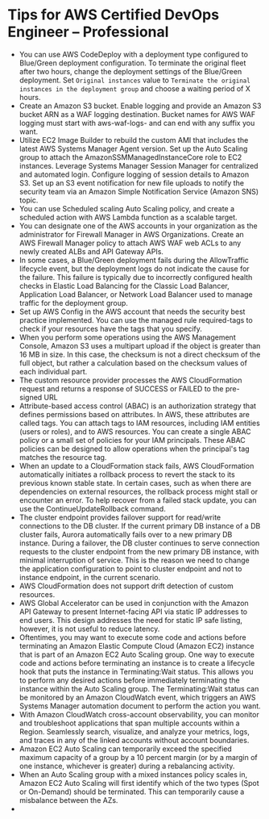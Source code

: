 # Tips for AWS Certified DevOps Engineer – Professional

* You can use AWS CodeDeploy with a deployment type configured to Blue/Green deployment configuration. To terminate the original fleet after two hours, change the deployment settings of the Blue/Green deployment. Set ```Original instances``` value to ```Terminate the original instances in the deployment group``` and choose a waiting period of X hours.
* Create an Amazon S3 bucket. Enable logging and provide an Amazon S3 bucket ARN as a WAF logging destination. Bucket names for AWS WAF logging must start with aws-waf-logs- and can end with any suffix you want.
* Utilize EC2 Image Builder to rebuild the custom AMI that includes the latest AWS Systems Manager Agent version. Set up the Auto Scaling group to attach the AmazonSSMManagedInstanceCore role to EC2 instances. Leverage Systems Manager Session Manager for centralized and automated login. Configure logging of session details to Amazon S3. Set up an S3 event notification for new file uploads to notify the security team via an Amazon Simple Notification Service (Amazon SNS) topic.
* You can use Scheduled scaling Auto Scaling policy, and create a scheduled action with AWS Lambda function as a scalable target.
* You can designate one of the AWS accounts in your organization as the administrator for Firewall Manager in AWS Organizations. Create an AWS Firewall Manager policy to attach AWS WAF web ACLs to any newly created ALBs and API Gateway APIs.
* In some cases, a Blue/Green deployment fails during the AllowTraffic lifecycle event, but the deployment logs do not indicate the cause for the failure.
This failure is typically due to incorrectly configured health checks in Elastic Load Balancing for the Classic Load Balancer, Application Load Balancer, or Network Load Balancer used to manage traffic for the deployment group.
* Set up AWS Config in the AWS account that needs the security best practice implemented. You can use the managed rule required-tags to check if your resources have the tags that you specify.
* When you perform some operations using the AWS Management Console, Amazon S3 uses a multipart upload if the object is greater than 16 MB in size. In this case, the checksum is not a direct checksum of the full object, but rather a calculation based on the checksum values of each individual part.
* The custom resource provider processes the AWS CloudFormation request and returns a response of SUCCESS or FAILED to the pre-signed URL
* Attribute-based access control (ABAC) is an authorization strategy that defines permissions based on attributes. In AWS, these attributes are called tags. You can attach tags to IAM resources, including IAM entities (users or roles), and to AWS resources. You can create a single ABAC policy or a small set of policies for your IAM principals. These ABAC policies can be designed to allow operations when the principal's tag matches the resource tag.
* When an update to a CloudFormation stack fails, AWS CloudFormation automatically initiates a rollback process to revert the stack to its previous known stable state. In certain cases, such as when there are dependencies on external resources, the rollback process might stall or encounter an error. To help recover from a failed stack update, you can use the ContinueUpdateRollback command.
* The cluster endpoint provides failover support for read/write connections to the DB cluster. If the current primary DB instance of a DB cluster fails, Aurora automatically fails over to a new primary DB instance. During a failover, the DB cluster continues to serve connection requests to the cluster endpoint from the new primary DB instance, with minimal interruption of service. This is the reason we need to change the application configuration to point to cluster endpoint and not to instance endpoint, in the current scenario.
* AWS CloudFormation does not support drift detection of custom resources.
* AWS Global Accelerator can be used in conjunction with the Amazon API Gateway to present Internet-facing API via static IP addresses to end users. This design addresses the need for static IP safe listing, however, it is not useful to reduce latency.
* Oftentimes, you may want to execute some code and actions before terminating an Amazon Elastic Compute Cloud (Amazon EC2) instance that is part of an Amazon EC2 Auto Scaling group.
One way to execute code and actions before terminating an instance is to create a lifecycle hook that puts the instance in Terminating:Wait status. This allows you to perform any desired actions before immediately terminating the instance within the Auto Scaling group. The Terminating:Wait status can be monitored by an Amazon CloudWatch event, which triggers an AWS Systems Manager automation document to perform the action you want.
* With Amazon CloudWatch cross-account observability, you can monitor and troubleshoot applications that span multiple accounts within a Region. Seamlessly search, visualize, and analyze your metrics, logs, and traces in any of the linked accounts without account boundaries.
* Amazon EC2 Auto Scaling can temporarily exceed the specified maximum capacity of a group by a 10 percent margin (or by a margin of one instance, whichever is greater) during a rebalancing activity.
* When an Auto Scaling group with a mixed instances policy scales in, Amazon EC2 Auto Scaling will first identify which of the two types (Spot or On-Demand) should be terminated. This can temporarily cause a misbalance between the AZs.
* 
